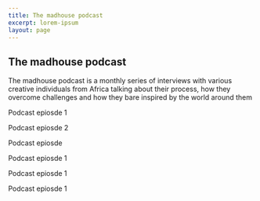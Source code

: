 ```yaml
---
title: The madhouse podcast
excerpt: lorem-ipsum
layout: page
---
```

## The madhouse podcast

The madhouse podcast is a monthly series of interviews with various creative individuals from Africa talking about their process, how they overcome challenges and how they bare inspired by the world around them

Podcast epiosde 1

Podcast epiosde 2

Podcast epiosde 

Podcast epiosde 1

Podcast epiosde 1

Podcast epiosde 1

